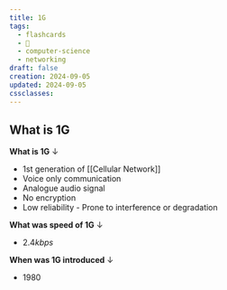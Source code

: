```yaml
---
title: 1G
tags:
  - flashcards
  - 🌱
  - computer-science
  - networking
draft: false
creation: 2024-09-05
updated: 2024-09-05
cssclasses: 
---
```

## What is 1G

**What is 1G**
↓
- 1st generation of [[Cellular Network]]
- Voice only communication
- Analogue audio signal
- No encryption
- Low reliability - Prone to interference or degradation
<!--SR:!2024-12-20,12,270-->

**What was speed of 1G**
↓
- $2.4kbps$
<!--SR:!2024-12-20,4,274-->

**When was 1G introduced**
↓
- 1980
<!--SR:!2024-12-26,18,268-->
